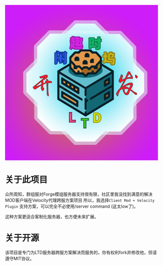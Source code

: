 <img src="forge-mod/src/main/resources/ltd_logo.png" alt="LTD Logo" width="512" height="512">

# 关于此项目
众所周知，群组服对Forge模组服务器支持很有限，社区里我没找到满意的解决MOD客户端在Velocity代理跨服方案项目
所以，我选择`Client Mod + Velocity Plugin` 支持方案，可以完全不必使用/server command (这太low了)。


这种方案更适合客制化服务器，也方便未来扩展。

# 关于开源
该项目是专门为LTD服务器跨服方案解决而服务的，你有权利fork并修改他，但请遵守MIT协议。
